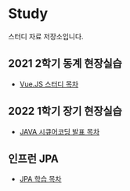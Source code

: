 # Study  
스터디 자료 저장소입니다.  
  
## 2021 2학기 동계 현장실습   
* [Vue.JS 스터디 목차]( https://github.com/seuhong98/Study/blob/main/%EC%94%A8%EC%A6%88%EC%86%8C%ED%94%84%ED%8A%B8_%EB%8F%99%EA%B3%84%20%EC%9D%B8%ED%84%B4%EC%89%BD%20%EC%8A%A4%ED%84%B0%EB%94%94/README.md )  

## 2022 1학기 장기 현장실습   
* [JAVA 시큐어코딩 발표 목차]( https://github.com/seuhong98/Study/blob/main/%EC%94%A8%EC%A6%88%EC%86%8C%ED%94%84%ED%8A%B8_%EC%9E%A5%EA%B8%B0%20%EC%9D%B8%ED%84%B4%EC%89%BD%20%EC%8A%A4%ED%84%B0%EB%94%94/README.md )  

## 인프런 JPA
* [JPA 학습 목차]( https://github.com/seuhong98/Study/blob/main/%EC%9D%B8%ED%94%84%EB%9F%B0%20JPA/README.md )  


